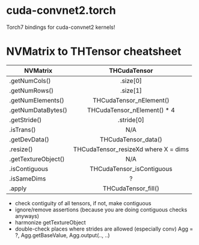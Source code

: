 cuda-convnet2.torch
===================

Torch7 bindings for cuda-convnet2 kernels!


NVMatrix to THTensor cheatsheet
===============================

| NVMatrix            | THCudaTensor |
| --------------------|:-------------:|
| .getNumCols()       | .size[0]
| .getNumRows()       | .size[1]
| .getNumElements()   | THCudaTensor_nElement()
| .getNumDataBytes()  | THCudaTensor_nElement() * 4
| .getStride()        | .stride[0] 
| .isTrans()          | N/A
| .getDevData()       | THCudaTensor_data()
| .resize()           | THCudaTensor_resizeXd where X = dims
| .getTextureObject() | N/A
| .isContiguous       | THCudaTensor_isContiguous
| .isSameDims         | ?
| .apply              | THCudaTensor_fill()

* check contiguity of all tensors, if not, make contiguous
* ignore/remove assertions (because you are doing contiguous checks anyways)
* harmonize getTextureObject
* double-check places where strides are allowed (especially conv)
Agg = ?, Agg.getBaseValue, Agg.output(.., ..)
